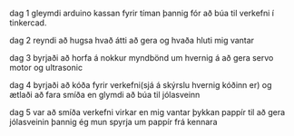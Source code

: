 dag 1 gleymdi arduino kassan fyrir tíman þannig fór að búa til verkefni í tinkercad.

dag 2 reyndi að hugsa hvað átti að gera og hvaða hluti mig vantar

dag 3 byrjaði að horfa á nokkur myndbönd um hvernig á að gera servo motor og ultrasonic 

dag 4 byrjaði að kóða fyrir verkefni(sjá á skýrslu hvernig kóðinn er) og ætlaði að fara smíða en glymdi að búa til jólasveinn

dag 5 var að smíða verkefni virkar en mig vantar þykkan pappír til að gera jólasveinin þannig ég mun spyrja um pappír frá kennara
